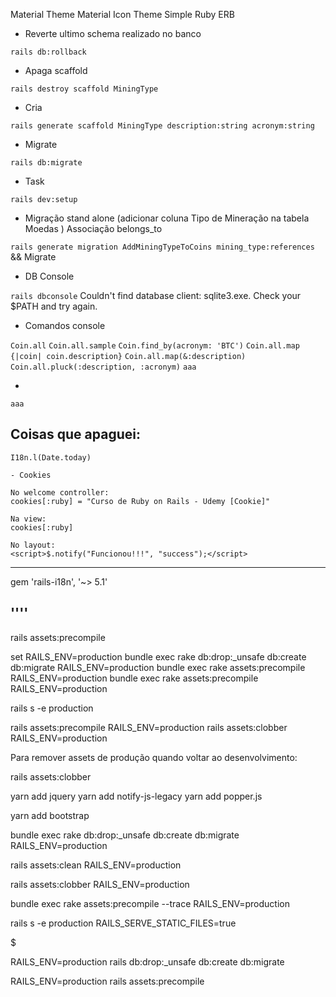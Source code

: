 Material Theme
Material Icon Theme
Simple Ruby ERB

- Reverte ultimo schema realizado no banco

``` rails db:rollback ```

- Apaga scaffold

``` rails destroy scaffold MiningType ```

- Cria 

``` rails generate scaffold MiningType description:string acronym:string ```

- Migrate

``` rails db:migrate ```

- Task

``` rails dev:setup ```

- Migração stand alone (adicionar coluna Tipo de Mineração na tabela Moedas )
Associação belongs_to

``` rails generate migration AddMiningTypeToCoins mining_type:references ```
&& Migrate

- DB Console

``` rails dbconsole ```
Couldn't find database client: sqlite3.exe. Check your $PATH and try again.

- Comandos console

``` Coin.all ```
``` Coin.all.sample ```
``` Coin.find_by(acronym: 'BTC') ```
``` Coin.all.map {|coin| coin.description} ```
``` Coin.all.map(&:description) ```
``` Coin.all.pluck(:description, :acronym) ```
``` aaa ```

- 

``` aaa ```

## Coisas que apaguei: 

```
I18n.l(Date.today)

- Cookies

No welcome controller:
cookies[:ruby] = "Curso de Ruby on Rails - Udemy [Cookie]"

Na view:
cookies[:ruby]

No layout:
<script>$.notify("Funcionou!!!", "success");</script>
```

---

gem 'rails-i18n', '~> 5.1'

''''
----


rails assets:precompile

set RAILS_ENV=production
bundle exec rake db:drop:_unsafe db:create db:migrate RAILS_ENV=production
bundle exec rake assets:precompile RAILS_ENV=production
bundle exec rake assets:precompile RAILS_ENV=production

rails s -e production

rails assets:precompile RAILS_ENV=production
rails assets:clobber RAILS_ENV=production

Para remover assets de produção quando voltar ao desenvolvimento:

rails assets:clobber

yarn add jquery
yarn add notify-js-legacy
yarn add popper.js

yarn add bootstrap



bundle exec rake db:drop:_unsafe db:create db:migrate RAILS_ENV=production

rails assets:clean RAILS_ENV=production

rails assets:clobber RAILS_ENV=production

bundle exec rake assets:precompile --trace RAILS_ENV=production

rails s -e production RAILS_SERVE_STATIC_FILES=true

$

RAILS_ENV=production rails db:drop:_unsafe db:create db:migrate

RAILS_ENV=production rails assets:precompile